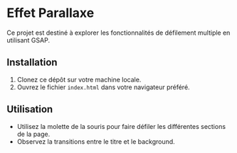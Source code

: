 # Effet Parallaxe

Ce projet est destiné à explorer les fonctionnalités de défilement multiple en utilisant GSAP.

## Installation

1. Clonez ce dépôt sur votre machine locale.
2. Ouvrez le fichier `index.html` dans votre navigateur préféré.

## Utilisation

- Utilisez la molette de la souris pour faire défiler les différentes sections de la page.
- Observez la transitions entre le titre et le background.
